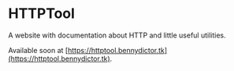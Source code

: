 # HTTPTool

A website with documentation about HTTP and little useful utilities.

Available soon at [https://httptool.bennydictor.tk](https://httptool.bennydictor.tk).
